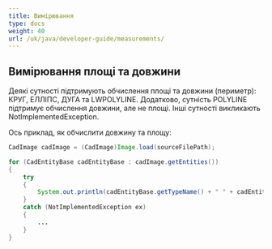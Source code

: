 ```yaml
---
title: Вимірювання
type: docs
weight: 40
url: /uk/java/developer-guide/measurements/
---
```


## **Вимірювання площі та довжини**

Деякі сутності підтримують обчислення площі та довжини (периметр): КРУГ, ЕЛЛІПС, ДУГА та LWPOLYLINE. Додатково, сутність POLYLINE підтримує обчислення довжини, але не площі. Інші сутності викликають NotImplementedException.

Ось приклад, як обчислити довжину та площу:

```java
CadImage cadImage = (CadImage)Image.load(sourceFilePath);

for (CadEntityBase cadEntityBase : cadImage.getEntities())
{
	try
	{
		System.out.println(cadEntityBase.getTypeName() + " " + cadEntityBase.getArea() + " " + cadEntityBase.getLength());
	}
	catch (NotImplementedException ex)
	{
		...
	}
}
```
